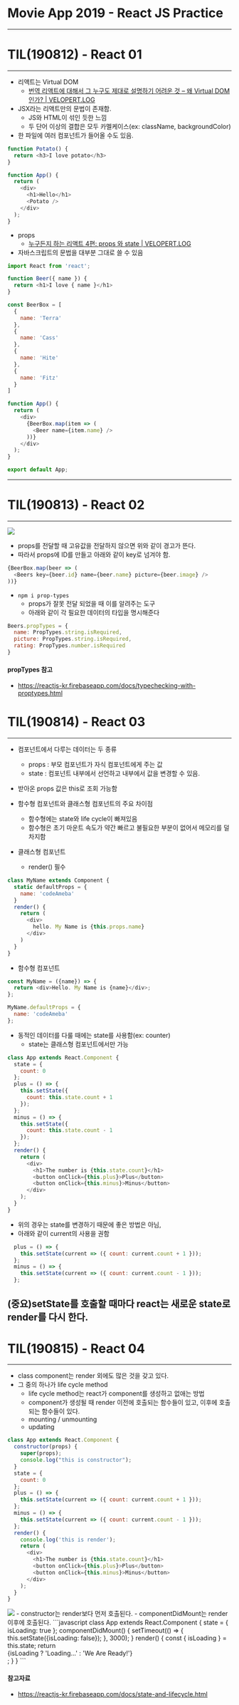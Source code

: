 # Movie App 2019 - React JS Practice
***

# TIL(190812) - React 01
***
- 리액트는 Virtual DOM
	- [번역 리액트에 대해서 그 누구도 제대로 설명하기 어려운 것  – 왜 Virtual DOM 인가? | VELOPERT.LOG](https://velopert.com/3236)
- JSX라는 리액트만의 문법이 존재함.
	- JS와 HTML이 섞인 듯한 느낌
	- 두 단어 이상의 결합은 모두 카멜케이스(ex: className, backgroundColor)
- 한 파일에 여러 컴포넌트가 들어올 수도 있음.
```javascript
function Potato() {
  return <h3>I love potato</h3>
}

function App() {
  return (
    <div>
      <h1>Hello</h1>
      <Potato />
    </div>
  );
}
```
- props
	- [누구든지 하는 리액트 4편: props 와 state | VELOPERT.LOG](https://velopert.com/3629)
- 자바스크립트의 문법을 대부분 그대로 쓸 수 있음
```javascript
import React from 'react';

function Beer({ name }) {
  return <h1>I love { name }</h1>
}

const BeerBox = [
  {
    name: 'Terra'
  },
  {
    name: 'Cass'
  },
  {
    name: 'Hite'
  },
  {
    name: 'Fitz'
  }
]

function App() {
  return (
    <div>
      {BeerBox.map(item => (
        <Beer name={item.name} />
      ))}
    </div>
  );
}

export default App;
```
***


# TIL(190813) - React 02
***
<img src="key_prop_warning.png" />

- props를 전달할 때 고유값을 전달하지 않으면 위와 같이 경고가 뜬다.
- 따라서 props에 ID를 만들고 아래와 같이 key로 넘겨야 함.
```javascript
{BeerBox.map(beer => (
  <Beers key={beer.id} name={beer.name} picture={beer.image} />
))}
```

- `npm i prop-types`
  - props가 잘못 전달 되었을 때 이를 알려주는 도구
  - 아래와 같이 각 필요한 데이터의 타입을 명시해준다
```javascript
Beers.propTypes = {
  name: PropTypes.string.isRequired,
  picture: PropTypes.string.isRequired,
  rating: PropTypes.number.isRequired
}
```
#### propTypes 참고
- https://reactjs-kr.firebaseapp.com/docs/typechecking-with-proptypes.html


# TIL(190814) - React 03
***
- 컴포넌트에서 다루는 데이터는 두 종류
	- props : 부모 컴포넌트가 자식 컴포넌트에게 주는 값
	- state : 컴포넌트 내부에서 선언하고 내부에서 값을 변경할 수 있음.
- 받아온 props 값은 this로 조회 가능함
- 함수형 컴포넌트와 클래스형 컴포넌트의 주요 차이점
	- 함수형에는 state와 life cycle이 빠져있음
	- 함수형은 초기 마운트 속도가 약간 빠르고 불필요한 부분이 없어서 메모리를 덜 차지함

- 클래스형 컴포넌트
  - render() 필수
```javascript
class MyName extends Component {
  static defaultProps = {
    name: 'codeAmeba'
  }
  render() {
    return (
      <div>
        hello. My Name is {this.props.name}
      </div>
    )
  }
}
```

- 함수형 컴포넌트
```javascript
const MyName = ({name}) => {
  return <div>Hello. My Name is {name}</div>;
};

MyName.defaultProps = {
  name: 'codeAmeba'
};
```

- 동적인 데이터를 다룰 때에는 state를 사용함(ex: counter)
  - state는 클래스형 컴포넌트에서만 가능
```javascript
class App extends React.Component {
  state = {
    count: 0
  };
  plus = () => {
    this.setState({
      count: this.state.count + 1
    });
  };
  minus = () => {
    this.setState({
      count: this.state.count - 1
    });
  };
  render() {
    return (
      <div>
        <h1>The number is {this.state.count}</h1>
        <button onClick={this.plus}>Plus</button>
        <button onClick={this.minus}>Minus</button>
      </div>
    );
  }
}
```
- 위의 경우는 state를 변경하기 때문에 좋은 방법은 아님,
- 아래와 같이 current의 사용을 권함
```javascript
  plus = () => {
    this.setState(current => ({ count: current.count + 1 }));
  };
  minus = () => {
    this.setState(current => ({ count: current.count - 1 }));
  };
```

## (중요)setState를 호출할 때마다 react는 새로운 state로 render를 다시 한다.


# TIL(190815) - React 04
***
- class component는 render 외에도 많은 것을 갖고 있다.
- 그 중의 하나가 life cycle method
  - life cycle method는 react가 component를 생성하고 없애는 방법
  - component가 생성될 때 render 이전에 호출되는 함수들이 있고, 이후에 호출되는 함수들이 있다.
  - mounting / unmounting
  - updating
```javascript
class App extends React.Component {
  constructor(props) {
    super(props);
    console.log("this is constructor");
  }
  state = {
    count: 0
  };
  plus = () => {
    this.setState(current => ({ count: current.count + 1 }));
  };
  minus = () => {
    this.setState(current => ({ count: current.count - 1 }));
  };
  render() {
    console.log('this is render');
    return (
      <div>
        <h1>The number is {this.state.count}</h1>
        <button onClick={this.plus}>Plus</button>
        <button onClick={this.minus}>Minus</button>
      </div>
    );
  }
}
```
<img src="constructor_first.png">
- constructor는 render보다 먼저 호출된다.
- componentDidMount는 render 이후에 호출된다.
```javascript
class App extends React.Component {
  state = {
    isLoading: true
  };
  componentDidMount() {
    setTimeout(() => {
      this.setState({isLoading: false});
    }, 3000);
  }
  render() {
    const { isLoading } = this.state;
    return <div>{isLoading ? 'Loading...' : 'We Are Ready!'}</div>;
  }
}
```

#### 참고자료
- https://reactjs-kr.firebaseapp.com/docs/state-and-lifecycle.html
